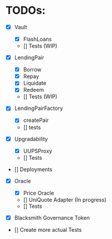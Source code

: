 # TODOs:

- [x] Vault
    - [x] FlashLoans
    - [] Tests (WIP)

- [x] LendingPair
    - [x] Borrow
    - [x] Repay
    - [x] Liquidate
    - [x] Redeem 
    - [] Tests (WIP)

- [x] LendingPairFactory
    - [x] createPair
    - [] tests

- [x] Upgradability 
    - [x] UUPSProxy
    - [] Tests

- [] Deployments

- [x] Oracle
    - [x] Price Oracle
    - [] UniQuote Adapter (In progress)
    - [] Tests
 
- [x] Blacksmith Governance Token
- [] Create more actual Tests